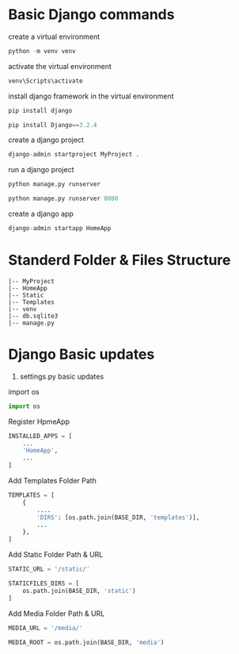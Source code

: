 # Basic Django commands
create a virtual environment

```python
python -m venv venv
```
activate the virtual environment
```python
venv\Scripts\activate
```
install django framework in the virtual environment
```python
pip install django
```
```python
pip install Django==3.2.4
```
create a django project
```python
django-admin startproject MyProject .
```
run a django project
```python
python manage.py runserver
```
```python
python manage.py runserver 8080
```
create a django app
```python
django-admin startapp HomeApp
```
# Standerd Folder & Files Structure
```shell
|-- MyProject
|-- HomeApp
|-- Static
|-- Templates
|-- venv
|-- db.sqlite3
|-- manage.py
```

# Django Basic updates
1. settings.py basic updates <br>

import os
```python
import os
```
Register HpmeApp
```python
INSTALLED_APPS = [
    ...
    'HomeApp',
    ...
]
```
Add Templates Folder Path
```python
TEMPLATES = [
    {
        ....
        'DIRS': [os.path.join(BASE_DIR, 'templates')],
        ...
    },
]
```
Add Static Folder Path & URL 
```python
STATIC_URL = '/static/'

STATICFILES_DIRS = [
    os.path.join(BASE_DIR, 'static')
]
```
Add Media Folder Path & URL 
```python
MEDIA_URL = '/media/'

MEDIA_ROOT = os.path.join(BASE_DIR, 'media')
```
